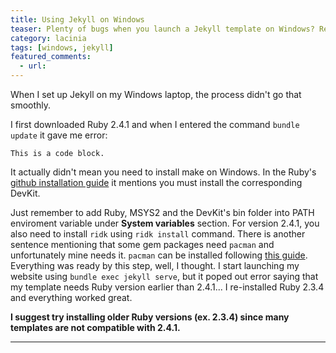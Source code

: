 ```yaml
---
title: Using Jekyll on Windows
teaser: Plenty of bugs when you launch a Jekyll template on Windows? Read this post!
category: lacinia
tags: [windows, jekyll]
featured_comments:
  - url: 
---
```


When I set up Jekyll on my Windows laptop, the process didn't go that smoothly.

I first downloaded Ruby 2.4.1 and when I entered the command <code>bundle update</code> it gave me error:
<pre><code>This is a code block.
</code></pre>

It actually didn't mean you need to install make on Windows. In the Ruby's [github installation guide](https://github.com/oneclick/rubyinstaller2) it mentions you must install the corresponding DevKit.

Just remember to add Ruby, MSYS2 and the DevKit's bin folder into PATH enviroment variable under **System variables** section. For version 2.4.1, you also need to install <code>ridk</code> using <code>ridk install</code> command.
There is another sentence mentioning that some gem packages need <code>pacman</code> and unfortunately mine needs it. <code>pacman</code> can be installed following [this guide](http://www.msys2.org/).
Everything was ready by this step, well, I thought. I start launching my website using <code>bundle exec jekyll serve</code>, but it poped out error saying that my template needs Ruby version earlier than 2.4.1... 
I re-installed Ruby 2.3.4 and everything worked great.

**I suggest try installing older Ruby versions (ex. 2.3.4) since many templates are not compatible with 2.4.1.**


---
